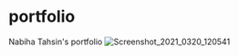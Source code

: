 # portfolio
Nabiha Tahsin's portfolio
![Screenshot_2021_0320_120541](https://user-images.githubusercontent.com/77097327/111860997-26333080-8975-11eb-953f-329494f1fd8e.jpg)
